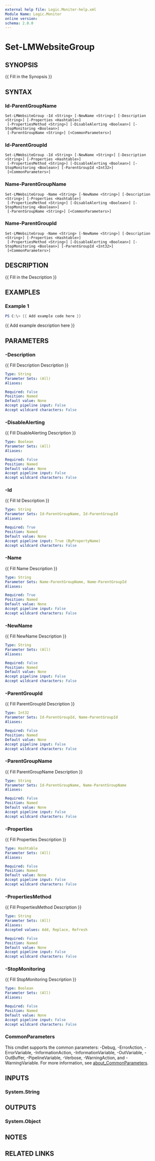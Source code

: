 ```yaml
---
external help file: Logic.Monitor-help.xml
Module Name: Logic.Monitor
online version:
schema: 2.0.0
---
```


# Set-LMWebsiteGroup

## SYNOPSIS
{{ Fill in the Synopsis }}

## SYNTAX

### Id-ParentGroupName
```
Set-LMWebsiteGroup -Id <String> [-NewName <String>] [-Description <String>] [-Properties <Hashtable>]
 [-PropertiesMethod <String>] [-DisableAlerting <Boolean>] [-StopMonitoring <Boolean>]
 [-ParentGroupName <String>] [<CommonParameters>]
```

### Id-ParentGroupId
```
Set-LMWebsiteGroup -Id <String> [-NewName <String>] [-Description <String>] [-Properties <Hashtable>]
 [-PropertiesMethod <String>] [-DisableAlerting <Boolean>] [-StopMonitoring <Boolean>] [-ParentGroupId <Int32>]
 [<CommonParameters>]
```

### Name-ParentGroupName
```
Set-LMWebsiteGroup -Name <String> [-NewName <String>] [-Description <String>] [-Properties <Hashtable>]
 [-PropertiesMethod <String>] [-DisableAlerting <Boolean>] [-StopMonitoring <Boolean>]
 [-ParentGroupName <String>] [<CommonParameters>]
```

### Name-ParentGroupId
```
Set-LMWebsiteGroup -Name <String> [-NewName <String>] [-Description <String>] [-Properties <Hashtable>]
 [-PropertiesMethod <String>] [-DisableAlerting <Boolean>] [-StopMonitoring <Boolean>] [-ParentGroupId <Int32>]
 [<CommonParameters>]
```

## DESCRIPTION
{{ Fill in the Description }}

## EXAMPLES

### Example 1
```powershell
PS C:\> {{ Add example code here }}
```

{{ Add example description here }}

## PARAMETERS

### -Description
{{ Fill Description Description }}

```yaml
Type: String
Parameter Sets: (All)
Aliases:

Required: False
Position: Named
Default value: None
Accept pipeline input: False
Accept wildcard characters: False
```

### -DisableAlerting
{{ Fill DisableAlerting Description }}

```yaml
Type: Boolean
Parameter Sets: (All)
Aliases:

Required: False
Position: Named
Default value: None
Accept pipeline input: False
Accept wildcard characters: False
```

### -Id
{{ Fill Id Description }}

```yaml
Type: String
Parameter Sets: Id-ParentGroupName, Id-ParentGroupId
Aliases:

Required: True
Position: Named
Default value: None
Accept pipeline input: True (ByPropertyName)
Accept wildcard characters: False
```

### -Name
{{ Fill Name Description }}

```yaml
Type: String
Parameter Sets: Name-ParentGroupName, Name-ParentGroupId
Aliases:

Required: True
Position: Named
Default value: None
Accept pipeline input: False
Accept wildcard characters: False
```

### -NewName
{{ Fill NewName Description }}

```yaml
Type: String
Parameter Sets: (All)
Aliases:

Required: False
Position: Named
Default value: None
Accept pipeline input: False
Accept wildcard characters: False
```

### -ParentGroupId
{{ Fill ParentGroupId Description }}

```yaml
Type: Int32
Parameter Sets: Id-ParentGroupId, Name-ParentGroupId
Aliases:

Required: False
Position: Named
Default value: None
Accept pipeline input: False
Accept wildcard characters: False
```

### -ParentGroupName
{{ Fill ParentGroupName Description }}

```yaml
Type: String
Parameter Sets: Id-ParentGroupName, Name-ParentGroupName
Aliases:

Required: False
Position: Named
Default value: None
Accept pipeline input: False
Accept wildcard characters: False
```

### -Properties
{{ Fill Properties Description }}

```yaml
Type: Hashtable
Parameter Sets: (All)
Aliases:

Required: False
Position: Named
Default value: None
Accept pipeline input: False
Accept wildcard characters: False
```

### -PropertiesMethod
{{ Fill PropertiesMethod Description }}

```yaml
Type: String
Parameter Sets: (All)
Aliases:
Accepted values: Add, Replace, Refresh

Required: False
Position: Named
Default value: None
Accept pipeline input: False
Accept wildcard characters: False
```

### -StopMonitoring
{{ Fill StopMonitoring Description }}

```yaml
Type: Boolean
Parameter Sets: (All)
Aliases:

Required: False
Position: Named
Default value: None
Accept pipeline input: False
Accept wildcard characters: False
```

### CommonParameters
This cmdlet supports the common parameters: -Debug, -ErrorAction, -ErrorVariable, -InformationAction, -InformationVariable, -OutVariable, -OutBuffer, -PipelineVariable, -Verbose, -WarningAction, and -WarningVariable. For more information, see [about_CommonParameters](http://go.microsoft.com/fwlink/?LinkID=113216).

## INPUTS

### System.String
## OUTPUTS

### System.Object
## NOTES

## RELATED LINKS
